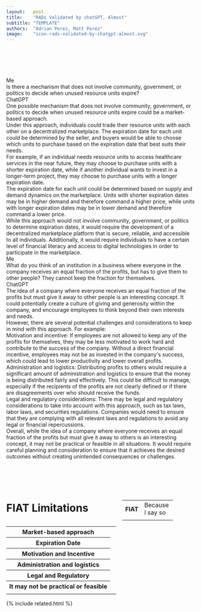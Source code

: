 ```yaml
---
layout:   post
title:    "RADs Validated by chatGPT, Almost"
subtitle: "TEMPLATE"
authors:  "Adrian Perez, Matt Perez"
image:    "icon-rads-validated-by-chatgpt-almost.svg"
---
```


<div style="display:none;">
 <p>We asked chatGPT and it got really close to describing <span class="_paradigm">RAD</span>s. But it source data wouldn&rsquo;t let it get past the <span class="_paradigm">FIAT</span> model.</p>
</div>

<h1>&nbsp;</h1>
 <div class="_speaker">Me</div><div class="_quotespan">Is there a mechanism that does not involve community, government, or politics to decide when unused resource units expire?</div>
 <div class="_speaker">ChatGPT</div><div class="_quotespan">One possible mechanism that does not involve community, government, or politics to decide when unused resource units expire could be a market-based approach.</div>
 <div class="_quotespan">Under this approach, individuals could trade their resource units with each other on a decentralized marketplace. The expiration date for each unit could be determined by the seller, and buyers would be able to choose which units to purchase based on the expiration date that best suits their needs.</div>
 <div class="_quotespan"><span class="_continue_"></span>For example, if an individual needs resource units to access healthcare services in the near future, they may choose to purchase units with a shorter expiration date, while if another individual wants to invest in a longer-term project, they may choose to purchase units with a longer expiration date.</div>
 <div class="_quotespan"><span class="_continue_"></span>The expiration date for each unit could be determined based on supply and demand dynamics on the marketplace. Units with shorter expiration dates may be in higher demand and therefore command a higher price, while units with longer expiration dates may be in lower demand and therefore command a lower price.</div>
 <div class="_quotespan"><span class="_continue_"></span>While this approach would not involve community, government, or politics to determine expiration dates, it would require the development of a decentralized marketplace platform that is secure, reliable, and accessible to all individuals. Additionally, it would require individuals to have a certain level of financial literacy and access to digital technologies in order to participate in the marketplace.</div>

 <div class="_speaker">Me</div><div class="_quotespan">What do you think of an institution in a business where everyone in the company receives an equal fraction of the profits, but has to give them to other people? They cannot keep the fraction for themselves.</div>
 <div class="_speaker">ChatGPT</div><div class="_quotespan">The idea of a company where everyone receives an equal fraction of the profits but must give it away to other people is an interesting concept. It could potentially create a culture of giving and generosity within the company, and encourage employees to think beyond their own interests and needs.</div>
 <div class="_quotespan"><span class="_continue_"></span>However, there are several potential challenges and considerations to keep in mind with this approach. For example:</div>
 <div class="_quotespan"><span class="_continue_"></span>Motivation and incentive: If employees are not allowed to keep any of the profits for themselves, they may be less motivated to work hard and contribute to the success of the company. Without a direct financial incentive, employees may not be as invested in the company's success, which could lead to lower productivity and lower overall profits.</div>
 <div class="_quotespan"><span class="_continue_"></span>Administration and logistics: Distributing profits to others would require a significant amount of administration and logistics to ensure that the money is being distributed fairly and effectively. This could be difficult to manage, especially if the recipients of the profits are not clearly defined or if there are disagreements over who should receive the funds.</div>
 <div class="_quotespan"><span class="_continue_"></span>Legal and regulatory considerations: There may be legal and regulatory considerations to take into account with this approach, such as tax laws, labor laws, and securities regulations. Companies would need to ensure that they are complying with all relevant laws and regulations to avoid any legal or financial repercussions.</div>
 <div class="_quotespan"><span class="_continue_"></span>Overall, while the idea of a company where everyone receives an equal fraction of the profits but must give it away to others is an interesting concept, it may not be practical or feasible in all situations. It would require careful planning and consideration to ensure that it achieves the desired outcomes without creating unintended consequences or challenges.</div>

<h1>&nbsp;</h1> 
 <div style="float:right; ">
  <table class="_background" style="border:1px solis black; width:70%; ">
   <tr>
    <th><span class="_paradigm">FIAT</span></th>
    <td><span class="_quotespan" style="">Because I say so</span></td>
   </tr>
   <tr>
    <td class="_spacer_"></td>
   </tr>
  </table>
 </div>

<h1><span class="_paradigm">FIAT</span> Limitations</h1>
 <div class="_center">
  <table class="_background">
   <tr>
    <th>Market-based approach</th>
    <td></td>
   </tr>
   <tr>
    <th>Expiration Date</th>
    <td></td>
   </tr>
   <tr>
    <th>Motivation and Incentive</th>
    <td></td>
   </tr>
   <tr>
    <th>Administration and logistics</th>
    <td></td>
   </tr>
   <tr>
    <th>Legal and Regulatory</th>
    <td></td>
   </tr>
   <tr>
    <th>It may not be practical or feasible</th>
    <td></td>
   </tr>
   <tr>
    <td class="_spacer_"></td>
   </tr>
  </table>
 </div>

{% include related.html %}
